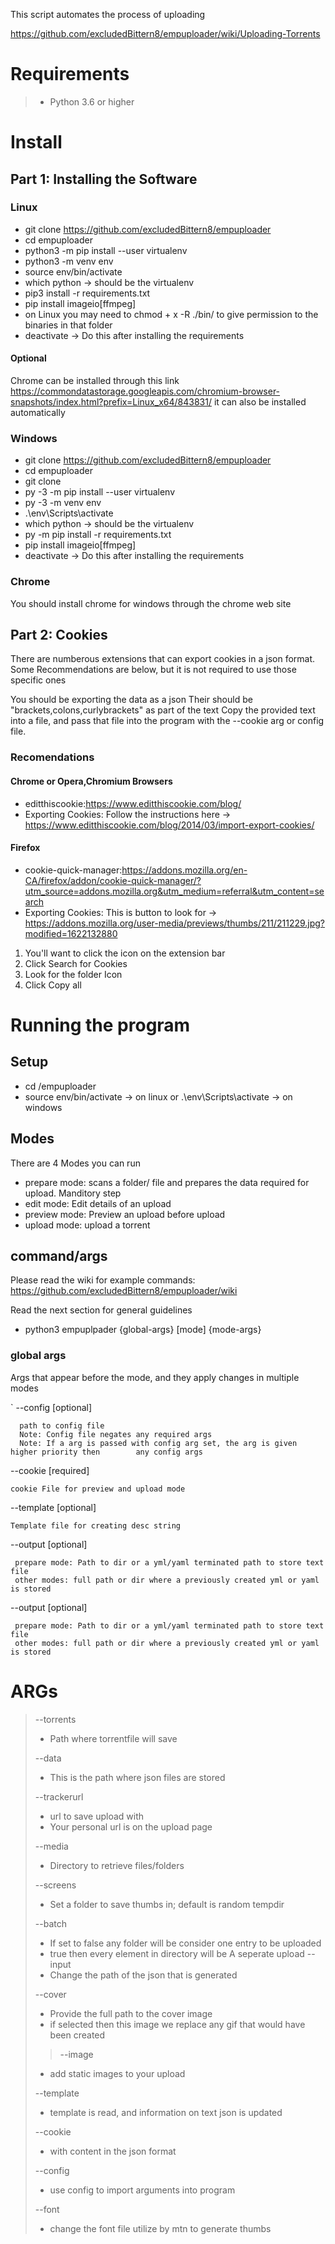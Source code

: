 This script automates the process of uploading

https://github.com/excludedBittern8/empuploader/wiki/Uploading-Torrents


# Requirements

> - Python 3.6 or higher


# Install
## Part 1: Installing the Software

### Linux
- git clone https://github.com/excludedBittern8/empuploader
- cd empuploader
- python3 -m pip install --user virtualenv
- python3 -m venv env
- source env/bin/activate
- which python -> should be the virtualenv
- pip3 install -r requirements.txt
- pip install imageio[ffmpeg]
- on Linux you may need to chmod + x -R ./bin/ to give permission to the binaries in that folder
- deactivate -> Do this after installing the requirements
#### Optional 
Chrome can be installed through this link https://commondatastorage.googleapis.com/chromium-browser-snapshots/index.html?prefix=Linux_x64/843831/
it can also be installed automatically

### Windows
- git clone https://github.com/excludedBittern8/empuploader
- cd empuploader
- git clone ​
- py -3 -m pip install --user virtualenv
- py -3 -m venv env
- .\env\Scripts\activate
- which python -> should be the virtualenv
- py -m pip install -r requirements.txt
- pip install imageio[ffmpeg]
- deactivate -> Do this after installing the requirements
### Chrome
You should install chrome for windows through the chrome web site



## Part 2: Cookies

There are numberous extensions that can export cookies in a json format. Some Recommendations are below, but it is not required to use those specific ones

You should be exporting the data as a json
Their should be "brackets,colons,curlybrackets" as part of the text
Copy the provided text into a file, and pass that file into the program with the --cookie arg or config file.

### Recomendations

#### Chrome or Opera,Chromium Browsers 

* editthiscookie:https://www.editthiscookie.com/blog/
* Exporting Cookies: Follow the instructions here -> https://www.editthiscookie.com/blog/2014/03/import-export-cookies/


#### Firefox 

* cookie-quick-manager:https://addons.mozilla.org/en-CA/firefox/addon/cookie-quick-manager/?utm_source=addons.mozilla.org&utm_medium=referral&utm_content=search
* Exporting Cookies: This is button to look for ->  https://addons.mozilla.org/user-media/previews/thumbs/211/211229.jpg?modified=1622132880

1. You'll want to click the icon on the extension bar
2. Click Search for Cookies
3. Look for the folder Icon 
4. Click Copy all




# Running the program

## Setup
- cd /empuploader 
- source env/bin/activate -> on linux or .\env\Scripts\activate -> on windows

## Modes
There are 4 Modes you can run 
- prepare mode: scans a folder/ file and prepares the data required for upload. Manditory step
- edit mode: Edit details of an upload
- preview mode: Preview an upload before upload
- upload mode: upload a torrent

## command/args
Please read the wiki for example commands: https://github.com/excludedBittern8/empuploader/wiki

Read the next section for general guidelines

- python3 empuplpader {global-args} [mode] {mode-args}

### global args
Args that appear before the mode, and they apply changes in multiple modes


`
--config  [optional]
 ```
   path to config file
   Note: Config file negates any required args
   Note: If a arg is passed with config arg set, the arg is given higher priority then        any config args
 ```


--cookie [required]
 ```
cookie File for preview and upload mode
 ```


--template [optional]
 ```
Template file for creating desc string
 ```


 --output [optional]
  ```
   prepare mode: Path to dir or a yml/yaml terminated path to store text file
   other modes: full path or dir where a previously created yml or yaml is stored
 ```
 
 --output [optional]
  ```
   prepare mode: Path to dir or a yml/yaml terminated path to store text file
   other modes: full path or dir where a previously created yml or yaml is stored
 ```














# ARGs

> --torrents 
>  - Path where torrentfile will  save
> 
> --data
> - This is the path where json files are stored
> 
> --trackerurl
> - url to save upload with
> - Your personal url is on the upload page
> 
> --media
> - Directory to retrieve files/folders 
> 
> --screens
> - Set a folder to save thumbs in; default is random tempdir
> 
> --batch
> - If set to false any folder will be consider one entry to be uploaded
> - true then every element in directory will be A seperate upload 
> --input
> - Change the path of the json that is generated 
> 
> --cover
> - Provide the full path to the cover image
> - if selected then this image we replace any gif that would have been created
> > 
> > --image
> - add static images to your upload
> 
> --template
> - template is read, and information on text json is updated
> 
> --cookie
> - with content in the json format
> 
> 
> --config
> - use config to import arguments into program
> 
>--font
> - change the font file utilize by mtn to generate thumbs





